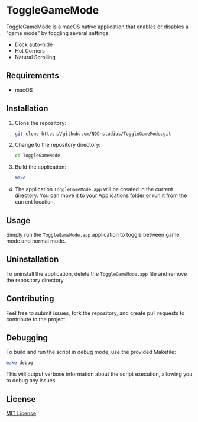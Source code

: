 # ToggleGameMode

ToggleGameMode is a macOS native application that enables or disables a "game mode" by toggling several settings:

- Dock auto-hide
- Hot Corners
- Natural Scrolling

## Requirements

- macOS

## Installation

1. Clone the repository:

   ```bash
   git clone https://github.com/NOD-studios/ToggleGameMode.git
   ```

2. Change to the repository directory:

   ```bash
   cd ToggleGameMode
   ```

3. Build the application:

   ```bash
   make
   ```

4. The application `ToggleGameMode.app` will be created in the current directory. You can move it to your Applications folder or run it from the current location.

## Usage

Simply run the `ToggleGameMode.app` application to toggle between game mode and normal mode.

## Uninstallation

To uninstall the application, delete the `ToggleGameMode.app` file and remove the repository directory.

## Contributing

Feel free to submit issues, fork the repository, and create pull requests to contribute to the project.

## Debugging

To build and run the script in debug mode, use the provided Makefile:

```bash
make debug
```

This will output verbose information about the script execution, allowing you to debug any issues.

## License

[MIT License](LICENSE)
